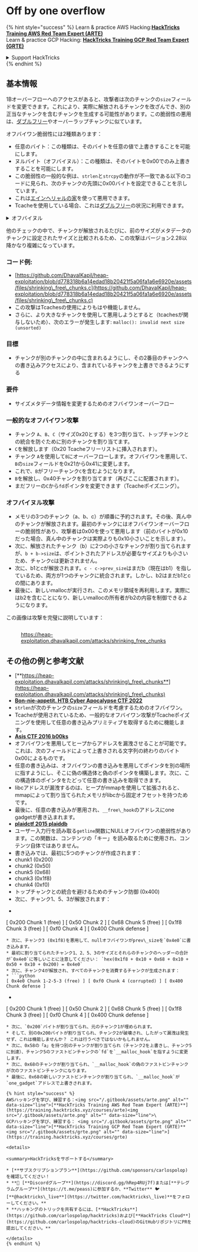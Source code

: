 # Off by one overflow

{% hint style="success" %}
Learn & practice AWS Hacking:<img src="/.gitbook/assets/arte.png" alt="" data-size="line">[**HackTricks Training AWS Red Team Expert (ARTE)**](https://training.hacktricks.xyz/courses/arte)<img src="/.gitbook/assets/arte.png" alt="" data-size="line">\
Learn & practice GCP Hacking: <img src="/.gitbook/assets/grte.png" alt="" data-size="line">[**HackTricks Training GCP Red Team Expert (GRTE)**<img src="/.gitbook/assets/grte.png" alt="" data-size="line">](https://training.hacktricks.xyz/courses/grte)

<details>

<summary>Support HackTricks</summary>

* Check the [**subscription plans**](https://github.com/sponsors/carlospolop)!
* **Join the** 💬 [**Discord group**](https://discord.gg/hRep4RUj7f) or the [**telegram group**](https://t.me/peass) or **follow** us on **Twitter** 🐦 [**@hacktricks\_live**](https://twitter.com/hacktricks\_live)**.**
* **Share hacking tricks by submitting PRs to the** [**HackTricks**](https://github.com/carlospolop/hacktricks) and [**HackTricks Cloud**](https://github.com/carlospolop/hacktricks-cloud) github repos.

</details>
{% endhint %}

## 基本情報

1Bオーバーフローへのアクセスがあると、攻撃者は次のチャンクの`size`フィールドを変更できます。これにより、実際に解放されるチャンクを改ざんでき、別の正当なチャンクを含むチャンクを生成する可能性があります。この脆弱性の悪用は、[ダブルフリー](double-free.md)やオーバーラップチャンクに似ています。

オフバイワン脆弱性には2種類あります：

* 任意のバイト：この種類は、そのバイトを任意の値で上書きすることを可能にします。
* ヌルバイト（オフバイヌル）：この種類は、そのバイトを0x00でのみ上書きすることを可能にします。
* この脆弱性の一般的な例は、`strlen`と`strcpy`の動作が不一致である以下のコードに見られ、次のチャンクの先頭に0x00バイトを設定できることを示しています。
* これは[エインヘリャルの家](house-of-einherjar.md)を使って悪用できます。
* Tcacheを使用している場合、これは[ダブルフリー](double-free.md)の状況に利用できます。

<details>

<summary>オフバイヌル</summary>
```c
// From https://ctf-wiki.mahaloz.re/pwn/linux/glibc-heap/off_by_one/
int main(void)
{
char buffer[40]="";
void *chunk1;
chunk1 = malloc(24);
puts("Get Input");
gets(buffer);
if(strlen(buffer)==24)
{
strcpy(chunk1,buffer);
}
return 0;
}
```
</details>

他のチェックの中で、チャンクが解放されるたびに、前のサイズがメタデータのチャンクに設定されたサイズと比較されるため、この攻撃はバージョン2.28以降かなり複雑になっています。

### コード例:

* [https://github.com/DhavalKapil/heap-exploitation/blob/d778318b6a14edad18b20421f5a06fa1a6e6920e/assets/files/shrinking\_free\_chunks.c](https://github.com/DhavalKapil/heap-exploitation/blob/d778318b6a14edad18b20421f5a06fa1a6e6920e/assets/files/shrinking\_free\_chunks.c)
* この攻撃はTcachesの使用によりもはや機能しません。
* さらに、より大きなチャンクを使用して悪用しようとすると（tcachesが関与しないため）、次のエラーが発生します: `malloc(): invalid next size (unsorted)`

### 目標

* チャンクが別のチャンクの中に含まれるようにし、その2番目のチャンクへの書き込みアクセスにより、含まれているチャンクを上書きできるようにする

### 要件

* サイズメタデータ情報を変更するためのオフバイワンオーバーフロー

### 一般的なオフバイワン攻撃

* チャンク `A`、`B`、`C`（サイズ0x20とする）を3つ割り当て、トップチャンクとの統合を防ぐために別のチャンクを割り当てます。
* `C`を解放します（0x20 Tcacheフリーリストに挿入されます）。
* チャンク `A`を使用して`B`にオーバーフローします。オフバイワンを悪用して、`B`の`size`フィールドを0x21から0x41に変更します。
* これで、`B`がフリーチャンク`C`を含むようになります。
* `B`を解放し、0x40チャンクを割り当てます（再びここに配置されます）。
* まだフリーの`C`から`fd`ポインタを変更できます（Tcacheポイズニング）。

### オフバイヌル攻撃

* メモリの3つのチャンク（a、b、c）が順番に予約されます。その後、真ん中のチャンクが解放されます。最初のチャンクにはオフバイワンオーバーフローの脆弱性があり、攻撃者は0x00を使って悪用します（前のバイトが0x10だった場合、真ん中のチャンクは実際よりも0x10小さいことを示します）。
* 次に、解放されたチャンク（b）に2つの小さなチャンクが割り当てられますが、`b + b->size`は、ポイントされたアドレスが必要なサイズよりも小さいため、チャンクcは更新されません。
* 次に、b1とcが解放されます。`c - c->prev_size`はまだb（現在はb1）を指しているため、両方が1つのチャンクに統合されます。しかし、b2はまだb1とcの間にあります。
* 最後に、新しいmallocが実行され、このメモリ領域を再利用します。実際にはb2を含むことになり、新しいmallocの所有者がb2の内容を制御できるようになります。

この画像は攻撃を完璧に説明しています：

<figure><img src="../../.gitbook/assets/image (1247).png" alt=""><figcaption><p><a href="https://heap-exploitation.dhavalkapil.com/attacks/shrinking_free_chunks">https://heap-exploitation.dhavalkapil.com/attacks/shrinking_free_chunks</a></p></figcaption></figure>

## その他の例と参考文献

* [**https://heap-exploitation.dhavalkapil.com/attacks/shrinking\_free\_chunks**](https://heap-exploitation.dhavalkapil.com/attacks/shrinking\_free\_chunks)
* [**Bon-nie-appetit. HTB Cyber Apocalypse CTF 2022**](https://7rocky.github.io/en/ctf/htb-challenges/pwn/bon-nie-appetit/)
* `strlen`が次のチャンクの`size`フィールドを考慮するためのオフバイワン。
* Tcacheが使用されているため、一般的なオフバイワン攻撃がTcacheポイズニングを使用して任意の書き込みプリミティブを取得するために機能します。
* [**Asis CTF 2016 b00ks**](https://ctf-wiki.mahaloz.re/pwn/linux/glibc-heap/off\_by\_one/#1-asis-ctf-2016-b00ks)
* オフバイワンを悪用してヒープからアドレスを漏洩させることが可能です。これは、次のフィールドによって上書きされる文字列の終わりのバイト0x00によるものです。
* 任意の書き込みは、オフバイワンの書き込みを悪用してポインタを別の場所に指すようにし、そこに偽の構造体と偽のポインタを構築します。次に、この構造体のポインタをたどって任意の書き込みを取得できます。
* libcアドレスが漏洩するのは、ヒープがmmapを使用して拡張されると、mmapによって割り当てられたメモリがlibcから固定オフセットを持つためです。
* 最後に、任意の書き込みが悪用され、`__free\_hook`のアドレスにone gadgetが書き込まれます。
* [**plaidctf 2015 plaiddb**](https://ctf-wiki.mahaloz.re/pwn/linux/glibc-heap/off\_by\_one/#instance-2-plaidctf-2015-plaiddb)
* ユーザー入力行を読み取る`getline`関数にNULLオフバイワンの脆弱性があります。この関数は、コンテンツの「キー」を読み取るために使用され、コンテンツ自体ではありません。
* 書き込みでは、最初に5つのチャンクが作成されます：
* chunk1 (0x200)
* chunk2  (0x50)
* chunk5 (0x68)
* chunk3 (0x1f8)
* chunk4 (0xf0)
* トップチャンクとの統合を避けるためのチャンク防御 (0x400)
* 次に、チャンク1、5、3が解放されます：
* ```python
[ 0x200 Chunk 1 (free) ] [ 0x50 Chunk 2 ] [ 0x68 Chunk 5 (free) ] [ 0x1f8 Chunk 3 (free) ] [ 0xf0 Chunk 4 ] [ 0x400 Chunk defense ]
```
* 次に、チャンク3 (0x1f8)を悪用して、nullオフバイワンがprev\_sizeを`0x4e0`に書き込みます。
* 最初に割り当てられたチャンク1、2、5、3のサイズとそれらのチャンクのヘッダーの合計が`0x4e0`に等しいことに注意してください： `hex(0x1f8 + 0x10 + 0x68 + 0x10 + 0x50 + 0x10 + 0x200) = 0x4e0`
* 次に、チャンク4が解放され、すべてのチャンクを消費するチャンクが生成されます：
* ```python
[ 0x4e0 Chunk 1-2-5-3 (free) ] [ 0xf0 Chunk 4 (corrupted) ] [ 0x400 Chunk defense ]
```
* ```python
[ 0x200 Chunk 1 (free) ] [ 0x50 Chunk 2 ] [ 0x68 Chunk 5 (free) ] [ 0x1f8 Chunk 3 (free) ] [ 0xf0 Chunk 4 ] [ 0x400 Chunk defense ]
```
* 次に、`0x200`バイトが割り当てられ、元のチャンク1が埋められます。
* そして、別の0x200バイトが割り当てられ、チャンク2が破壊され、したがって漏洩は発生せず、これは機能しませんか？ これは行うべきではないかもしれません。
* 次に、0x58の「a」を持つ別のチャンクが割り当てられ（チャンク2を上書きし、チャンク5に到達）、チャンク5のファストビンチャンクの`fd`を`__malloc_hook`を指すように変更します。
* 次に、0x68のチャンクが割り当てられ、`__malloc_hook`の偽のファストビンチャンクが次のファストビンチャンクになります。
* 最後に、0x68の新しいファストビンチャンクが割り当てられ、`__malloc_hook`が`one_gadget`アドレスで上書きされます。

{% hint style="success" %}
AWSハッキングを学び、練習する：<img src="/.gitbook/assets/arte.png" alt="" data-size="line">[**HackTricks Training AWS Red Team Expert (ARTE)**](https://training.hacktricks.xyz/courses/arte)<img src="/.gitbook/assets/arte.png" alt="" data-size="line">\
GCPハッキングを学び、練習する： <img src="/.gitbook/assets/grte.png" alt="" data-size="line">[**HackTricks Training GCP Red Team Expert (GRTE)**<img src="/.gitbook/assets/grte.png" alt="" data-size="line">](https://training.hacktricks.xyz/courses/grte)

<details>

<summary>HackTricksをサポートする</summary>

* [**サブスクリプションプラン**](https://github.com/sponsors/carlospolop)を確認してください！
* **💬 [**Discordグループ**](https://discord.gg/hRep4RUj7f)または[**テレグラムグループ**](https://t.me/peass)に参加するか、**Twitter** 🐦 [**@hacktricks\_live**](https://twitter.com/hacktricks\_live)**をフォローしてください。**
* **ハッキングのトリックを共有するには、[**HackTricks**](https://github.com/carlospolop/hacktricks)および[**HackTricks Cloud**](https://github.com/carlospolop/hacktricks-cloud)のGitHubリポジトリにPRを提出してください。**

</details>
{% endhint %}
